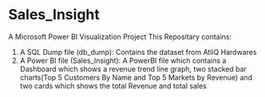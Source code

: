 # Sales_Insight
A Microsoft Power BI Visualization Project
This Repositary contains:
  1. A SQL Dump file (db_dump):
       Contains the dataset from AtliQ Hardwares
  3. A Power BI file (Sales_Insight):
        A PowerBI file which contains a Dashboard which shows a revenue trend line graph, two stacked bar charts(Top 5 Customers By Name and Top 5 Markets by Revenue) and two cards which shows the total Revenue and total sales
           
     
           
